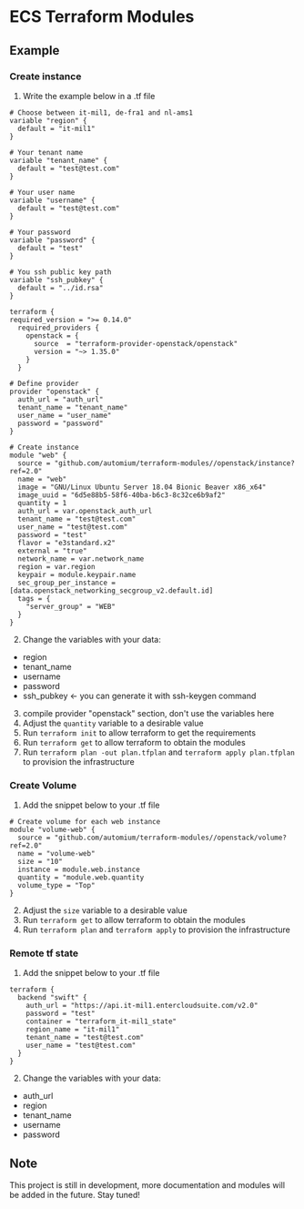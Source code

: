 # ECS Terraform Modules

## Example

### Create instance

1. Write the example below in a .tf file

```
# Choose between it-mil1, de-fra1 and nl-ams1
variable "region" {
  default = "it-mil1"
}

# Your tenant name
variable "tenant_name" {
  default = "test@test.com"
}

# Your user name
variable "username" {
  default = "test@test.com"
}

# Your password
variable "password" {
  default = "test"
}

# You ssh public key path
variable "ssh_pubkey" {
  default = "../id.rsa"
}

terraform {
required_version = ">= 0.14.0"
  required_providers {
    openstack = {
      source  = "terraform-provider-openstack/openstack"
      version = "~> 1.35.0"
    }
  }

# Define provider
provider "openstack" {
  auth_url = "auth_url"
  tenant_name = "tenant_name"
  user_name = "user_name"
  password = "password"
}

# Create instance
module "web" {
  source = "github.com/automium/terraform-modules//openstack/instance?ref=2.0"
  name = "web"
  image = "GNU/Linux Ubuntu Server 18.04 Bionic Beaver x86_x64"
  image_uuid = "6d5e88b5-58f6-40ba-b6c3-8c32ce6b9af2"
  quantity = 1
  auth_url = var.openstack_auth_url
  tenant_name = "test@test.com"
  user_name = "test@test.com"
  password = "test"
  flavor = "e3standard.x2"
  external = "true"
  network_name = var.network_name
  region = var.region
  keypair = module.keypair.name
  sec_group_per_instance = [data.openstack_networking_secgroup_v2.default.id]
  tags = {
    "server_group" = "WEB"
  }
}
```

2. Change the variables with your data:
* region
* tenant_name
* username
* password
* ssh_pubkey <- you can generate it with ssh-keygen command

3. compile provider "openstack" section, don't use the variables here
4. Adjust the `quantity` variable to a desirable value
5. Run `terraform init` to allow terraform to get the requirements
6. Run `terraform get` to allow terraform to obtain the modules
7. Run `terraform plan -out plan.tfplan` and `terraform apply plan.tfplan` to provision the infrastructure

### Create Volume

1. Add the snippet below to your .tf file

```
# Create volume for each web instance
module "volume-web" {
  source = "github.com/automium/terraform-modules//openstack/volume?ref=2.0"
  name = "volume-web"
  size = "10"
  instance = module.web.instance
  quantity = "module.web.quantity
  volume_type = "Top"
}
```

2. Adjust the `size` variable to a desirable value
3. Run `terraform get` to allow terraform to obtain the modules
4. Run `terraform plan` and `terraform apply` to provision the infrastructure

### Remote tf state

1. Add the snippet below to your .tf file
```
terraform {
  backend "swift" {
    auth_url = "https://api.it-mil1.entercloudsuite.com/v2.0"
    password = "test"
    container = "terraform_it-mil1_state"
    region_name = "it-mil1"
    tenant_name = "test@test.com"
    user_name = "test@test.com"
  }
}
```
2. Change the variables with your data:
* auth_url
* region
* tenant_name
* username
* password

## Note
This project is still in development, more documentation and modules will be added in the future. Stay tuned!

